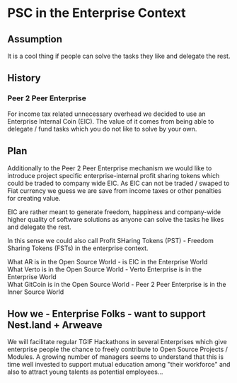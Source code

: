 # PSC in the Enterprise Context

## Assumption
It is a cool thing if people can solve the tasks they like and delegate the rest.

## History
### Peer 2 Peer Enterprise  
For income tax related unnecessary overhead we decided to use an Enterprise Internal Coin (EIC). The value of it comes from being able to delegate / fund tasks which you do not like to solve by your own.

## Plan
Additionally to the Peer 2 Peer Enterprise mechanism we would like to introduce project specific enterprise-internal profit sharing tokens which could be traded to 
company wide EIC. As EIC can not be traded / swaped to Fiat currency we guess we are save from income taxes or other penalties for creating value. 

EIC are rather meant to generate freedom, happiness and company-wide higher quality of software solutions as anyone can solve the tasks he likes and delegate the rest. 

In this sense we could also call Profit SHaring Tokens (PST) - Freedom Sharing Tokens (FSTs) in the enterprise context.

What AR is in the Open Source World - is EIC in the Enterprise World  
What Verto is in the Open Source World - Verto Enterprise is in the Enterprise World  
What GitCoin is in the Open Source World - Peer 2 Peer Enterprise is in the Inner Source World  


## How we - Enterprise Folks - want to support Nest.land + Arweave
We will facilitate regular TGIF Hackathons in several Enterprises which give enterprise people the chance to freely contribute to Open Source Projects / Modules.
A growing number of managers seems to understand that this is time well invested to support mutual education among "their workforce" and also to attract young talents as potential employees...
